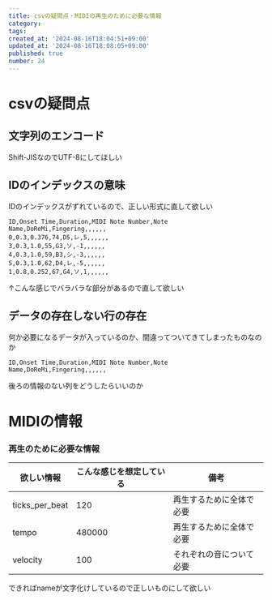 ```yaml
---
title: csvの疑問点・MIDIの再生のために必要な情報
category:
tags:
created_at: '2024-08-16T18:04:51+09:00'
updated_at: '2024-08-16T18:08:05+09:00'
published: true
number: 24
---
```


# csvの疑問点
## 文字列のエンコード
Shift-JISなのでUTF-8にしてほしい

## IDのインデックスの意味
IDのインデックスがずれているので、正しい形式に直して欲しい
```csv
ID,Onset Time,Duration,MIDI Note Number,Note Name,DoReMi,Fingering,,,,,,
0,0.3,0.376,74,D5,レ,5,,,,,,
3,0.3,1.0,55,G3,ソ,-1,,,,,,
4,0.3,1.0,59,B3,シ,-3,,,,,,
5,0.3,1.0,62,D4,レ,-5,,,,,,
1,0.8,0.252,67,G4,ソ,1,,,,,,
```
↑こんな感じでバラバラな部分があるので直して欲しい

## データの存在しない行の存在
何か必要になるデータが入っているのか、間違ってついてきてしまったものなのか
```csv
ID,Onset Time,Duration,MIDI Note Number,Note Name,DoReMi,Fingering,,,,,,
```
後ろの情報のない列をどうしたらいいのか

# MIDIの情報
### 再生のために必要な情報
| 欲しい情報 | こんな感じを想定している | 備考 |
| --- | --- | --- |
| ticks_per_beat | 120 | 再生するために全体で必要 |
| tempo | 480000 |  再生するために全体で必要 |
| velocity | 100 | それぞれの音について必要 |

できればnameが文字化けしているので正しいものにして欲しい

